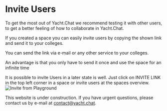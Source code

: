

# Invite Users

To get the most out of Yacht.Chat we recommend testing it with other users, to get a better feeling of how to collaborate in Yacht.Chat.

If you created a space you can easily invite users by copying the shown link and send it to your colleges.

You can send the link via e-mail or any other service to your colleges. 

An advantage is that you only have to send it once and use the space for an infinite time

It is possible to invite Users in a later state is well. Just click on INVITE LINK in the top left corner in a space or invite users at the spaces overview.
![Invite from Playground](/img/docs/Playground.png)



This website is under construction. If you have urgent questions, please contact us by e-mail at [contact@yacht.chat](mailto:contact@yacht.chat).